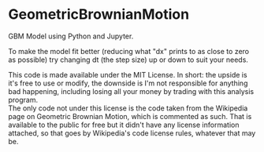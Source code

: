 # GeometricBrownianMotion
GBM Model using Python and Jupyter.

To make the model fit better (reducing what "dx" prints to as close to zero as possible) try changing dt (the step size) up or down to suit your needs.  

This code is made available under the MIT License. In short: the upside is it's free to use or modify, the downside is I'm not responsible for anything bad happening, including losing all your money by trading with this analysis program.  
The only code not under this license is the code taken from the Wikipedia page on Geometric Brownian Motion, which is commented as such. That is available to the public for free but it didn't have any license information attached, so that goes by Wikipedia's code license rules, whatever that may be.  
